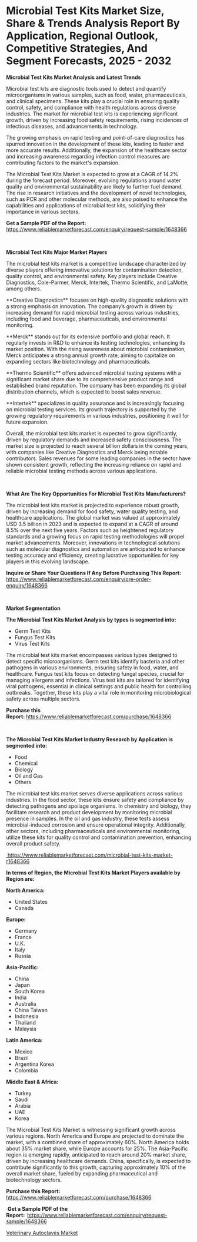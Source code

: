 <p><h1>Microbial Test Kits Market Size, Share & Trends Analysis Report By Application, Regional Outlook, Competitive Strategies, And Segment Forecasts, 2025 - 2032</h1></p><p><strong>Microbial Test Kits Market Analysis and Latest Trends</strong></p>
<p><p>Microbial test kits are diagnostic tools used to detect and quantify microorganisms in various samples, such as food, water, pharmaceuticals, and clinical specimens. These kits play a crucial role in ensuring quality control, safety, and compliance with health regulations across diverse industries. The market for microbial test kits is experiencing significant growth, driven by increasing food safety requirements, rising incidences of infectious diseases, and advancements in technology. </p><p>The growing emphasis on rapid testing and point-of-care diagnostics has spurred innovation in the development of these kits, leading to faster and more accurate results. Additionally, the expansion of the healthcare sector and increasing awareness regarding infection control measures are contributing factors to the market's expansion. </p><p>The Microbial Test Kits Market is expected to grow at a CAGR of 14.2% during the forecast period. Moreover, evolving regulations around water quality and environmental sustainability are likely to further fuel demand. The rise in research initiatives and the development of novel technologies, such as PCR and other molecular methods, are also poised to enhance the capabilities and applications of microbial test kits, solidifying their importance in various sectors.</p></p>
<p><strong>Get a Sample PDF of the Report:&nbsp;</strong> <a href="https://www.reliablemarketforecast.com/enquiry/request-sample/1648366?utm_campaign=2633&utm_medium=2&utm_source=Github&utm_content=ia&utm_term=03032025&utm_id=microbial-test-kits">https://www.reliablemarketforecast.com/enquiry/request-sample/1648366</a></p>
<p>&nbsp;</p>
<p><strong>Microbial Test Kits Major Market Players</strong></p>
<p><p>The microbial test kits market is a competitive landscape characterized by diverse players offering innovative solutions for contamination detection, quality control, and environmental safety. Key players include Creative Diagnostics, Cole-Parmer, Merck, Intertek, Thermo Scientific, and LaMotte, among others.</p><p>**Creative Diagnostics** focuses on high-quality diagnostic solutions with a strong emphasis on innovation. The company’s growth is driven by increasing demand for rapid microbial testing across various industries, including food and beverage, pharmaceuticals, and environmental monitoring.</p><p>**Merck** stands out for its extensive portfolio and global reach. It regularly invests in R&D to enhance its testing technologies, enhancing its market position. With the rising awareness about microbial contamination, Merck anticipates a strong annual growth rate, aiming to capitalize on expanding sectors like biotechnology and pharmaceuticals.</p><p>**Thermo Scientific** offers advanced microbial testing systems with a significant market share due to its comprehensive product range and established brand reputation. The company has been expanding its global distribution channels, which is expected to boost sales revenue.</p><p>**Intertek** specializes in quality assurance and is increasingly focusing on microbial testing services. Its growth trajectory is supported by the growing regulatory requirements in various industries, positioning it well for future expansion.</p><p>Overall, the microbial test kits market is expected to grow significantly, driven by regulatory demands and increased safety consciousness. The market size is projected to reach several billion dollars in the coming years, with companies like Creative Diagnostics and Merck being notable contributors. Sales revenues for some leading companies in the sector have shown consistent growth, reflecting the increasing reliance on rapid and reliable microbial testing methods across various applications.</p></p>
<p>&nbsp;</p>
<p><strong>What Are The Key Opportunities For Microbial Test Kits Manufacturers?</strong></p>
<p><p>The microbial test kits market is projected to experience robust growth, driven by increasing demand for food safety, water quality testing, and healthcare applications. The global market was valued at approximately USD 3.5 billion in 2023 and is expected to expand at a CAGR of around 8.5% over the next five years. Factors such as heightened regulatory standards and a growing focus on rapid testing methodologies will propel market advancements. Moreover, innovations in technological solutions such as molecular diagnostics and automation are anticipated to enhance testing accuracy and efficiency, creating lucrative opportunities for key players in this evolving landscape.</p></p>
<p><strong>Inquire or Share Your Questions If Any Before Purchasing This Report:</strong> <a href="https://www.reliablemarketforecast.com/enquiry/pre-order-enquiry/1648366?utm_campaign=2633&utm_medium=2&utm_source=Github&utm_content=ia&utm_term=03032025&utm_id=microbial-test-kits">https://www.reliablemarketforecast.com/enquiry/pre-order-enquiry/1648366</a></p>
<p>&nbsp;</p>
<p><strong>Market Segmentation</strong></p>
<p><strong>The Microbial Test Kits Market Analysis by types is segmented into:</strong></p>
<p><ul><li>Germ Test Kits</li><li>Fungus Test Kits</li><li>Virus Test Kits</li></ul></p>
<p><p>The microbial test kits market encompasses various types designed to detect specific microorganisms. Germ test kits identify bacteria and other pathogens in various environments, ensuring safety in food, water, and healthcare. Fungus test kits focus on detecting fungal species, crucial for managing allergens and infections. Virus test kits are tailored for identifying viral pathogens, essential in clinical settings and public health for controlling outbreaks. Together, these kits play a vital role in monitoring microbiological safety across multiple sectors.</p></p>
<p><strong>Purchase this Report:&nbsp;</strong><a href="https://www.reliablemarketforecast.com/purchase/1648366?utm_campaign=2633&utm_medium=2&utm_source=Github&utm_content=ia&utm_term=03032025&utm_id=microbial-test-kits">https://www.reliablemarketforecast.com/purchase/1648366</a></p>
<p>&nbsp;</p>
<p><strong>The Microbial Test Kits Market Industry Research by Application is segmented into:</strong></p>
<p><ul><li>Food</li><li>Chemical</li><li>Biology</li><li>Oil and Gas</li><li>Others</li></ul></p>
<p><p>The microbial test kits market serves diverse applications across various industries. In the food sector, these kits ensure safety and compliance by detecting pathogens and spoilage organisms. In chemistry and biology, they facilitate research and product development by monitoring microbial presence in samples. In the oil and gas industry, these tests assess microbial-induced corrosion and ensure operational integrity. Additionally, other sectors, including pharmaceuticals and environmental monitoring, utilize these kits for quality control and contamination prevention, enhancing overall product safety.</p></p>
<p><a href="https://www.reliablemarketforecast.com/microbial-test-kits-market-r1648366?utm_campaign=2633&utm_medium=2&utm_source=Github&utm_content=ia&utm_term=03032025&utm_id=microbial-test-kits">&nbsp;https://www.reliablemarketforecast.com/microbial-test-kits-market-r1648366</a></p>
<p><strong>In terms of Region, the Microbial Test Kits Market Players available by Region are:</strong></p>
<p>
    <p> <strong> North America: </strong>
        <ul>
            <li>United States</li>
            <li>Canada</li>
        </ul>
        </p> 
    <p> <strong> Europe: </strong>
        <ul>
            <li>Germany</li>
            <li>France</li>
            <li>U.K.</li>
            <li>Italy</li>
            <li>Russia</li>
        </ul>
        </p> 
    <p> <strong> Asia-Pacific: </strong>
        <ul>
            <li>China</li>
            <li>Japan</li>
            <li>South Korea</li>
            <li>India</li>
            <li>Australia</li>
            <li>China Taiwan</li>
            <li>Indonesia</li>
            <li>Thailand</li>
            <li>Malaysia</li>
        </ul>
        </p> 
    <p> <strong> Latin America: </strong>
        <ul>
            <li>Mexico</li>
            <li>Brazil</li>
            <li>Argentina Korea</li>
            <li>Colombia</li>
        </ul>
        </p> 
    <p> <strong> Middle East & Africa: </strong>
        <ul>
            <li>Turkey</li>
            <li>Saudi</li>
            <li>Arabia</li>
            <li>UAE</li>
            <li>Korea</li>
        </ul>
    </p>
    </p>
<p><p>The Microbial Test Kits Market is witnessing significant growth across various regions. North America and Europe are projected to dominate the market, with a combined share of approximately 60%. North America holds about 35% market share, while Europe accounts for 25%. The Asia-Pacific region is emerging rapidly, anticipated to reach around 20% market share, driven by increasing healthcare demands. China, specifically, is expected to contribute significantly to this growth, capturing approximately 10% of the overall market share, fueled by expanding pharmaceutical and biotechnology sectors.</p></p>
<p><strong>Purchase this Report: </strong><a href="https://www.reliablemarketforecast.com/purchase/1648366?utm_campaign=2633&utm_medium=2&utm_source=Github&utm_content=ia&utm_term=03032025&utm_id=microbial-test-kits">https://www.reliablemarketforecast.com/purchase/1648366</a></p>
<p>&nbsp;<strong>Get a Sample PDF of the Report:&nbsp;&nbsp;</strong><a href="https://www.reliablemarketforecast.com/enquiry/request-sample/1648366?utm_campaign=2633&utm_medium=2&utm_source=Github&utm_content=ia&utm_term=03032025&utm_id=microbial-test-kits">https://www.reliablemarketforecast.com/enquiry/request-sample/1648366</a></p>
<p><strong></strong></p>
<p><p><a href="https://github.com/sungbruington660/Market-Research-Report-List-1/blob/main/veterinary-autoclaves-market.md?utm_campaign=2633&utm_medium=2&utm_source=Github&utm_content=ia&utm_term=03032025&utm_id=microbial-test-kits">Veterinary Autoclaves Market</a></p></p>